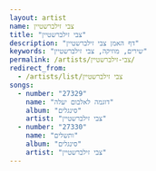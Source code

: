 ```yaml
---
layout: artist
name: צבי זילברשטיין
title: "צבי זילברשטיין"
description: "דף האמן צבי זילברשטיין"
keywords: "שירים, מוזיקה, צבי זילברשטיין"
permalink: /artists/צבי-זילברשטיין/
redirect_from:
  - /artists/list/צבי זילברשטיין
songs:
  - number: "27329"
    name: "דוגמה לאלבום יעלה"
    album: "סינגלים"
    artist: "צבי זילברשטיין"
  - number: "27330"
    name: "ותשלים"
    album: "סינגלים"
    artist: "צבי זילברשטיין"
---
```


